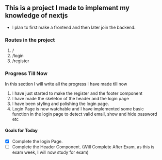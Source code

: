 ## This is a project I made to implement my knowledge of nextjs

- I plan to first make a frontend and then later join the backend.

### Routes in the project

1. /
2. /login
3. /register

### Progress Till Now

In this section I will write all the progress I have made till now

1. I have just started to make the register and the footer component
2. I have made the skeleton of the header and the login page
3. I have been styling and polishing the login page.
4. Login Page is now watchable and I have implemented some basic function in the login page to detect valid email, show and hide password etc

#### Goals for Today

- [x] Complete the login Page.
- [ ] Complete the Header Component. (Will Complete After Exam, as this is exam week, I will now study for exam)
